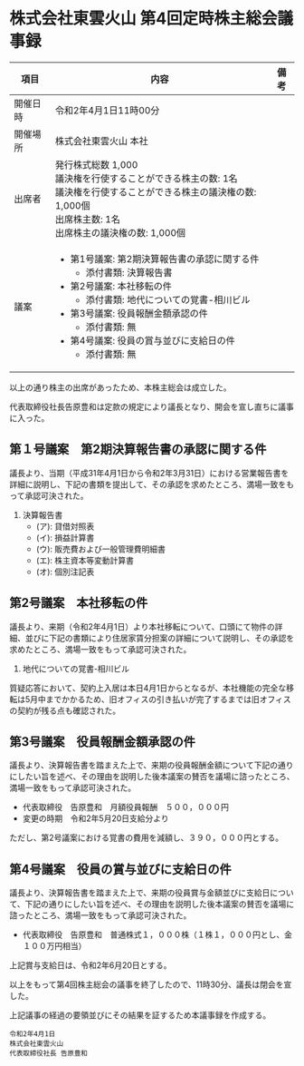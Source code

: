 # 株式会社東雲火山 第4回定時株主総会議事録

|項目|内容|備考|
|----|----|----|
|開催日時|令和2年4月1日11時00分|
|開催場所|株式会社東雲火山 本社|
|出席者|発行株式総数 1,000<br>議決権を行使することができる株主の数: 1名<br>議決権を行使することができる株主の議決権の数: 1,000個<br>出席株主数: 1名<br>出席株主の議決権の数: 1,000個|
|議案|<ul><li>第1号議案: 第2期決算報告書の承認に関する件<ul><li>添付書類: 決算報告書</li></ul></li><li>第2号議案: 本社移転の件<ul><li>添付書類: 地代についての覚書-相川ビル</li></ul></li><li>第3号議案: 役員報酬金額承認の件<ul><li>添付書類: 無</li></ul></li><li>第4号議案: 役員の賞与並びに支給日の件<ul><li>添付書類: 無</li></ul></li></ul>|

以上の通り株主の出席があったため、本株主総会は成立した。

代表取締役社長告原豊和は定款の規定により議長となり、開会を宣し直ちに議事に入った。

## 第１号議案　第2期決算報告書の承認に関する件

議長より、当期（平成31年4月1日から令和2年3月31日）における営業報告書を詳細に説明し、下記の書類を提出して、その承認を求めたところ、満場一致をもって承認可決された。

1.	決算報告書
    - (ア): 貸借対照表
    - (イ): 損益計算書
    - (ウ): 販売費および一般管理費明細書
    - (エ): 株主資本等変動計算書
    - (オ): 個別注記表


## 第2号議案　本社移転の件

議長より、来期（令和2年4月1日）より本社移転について、口頭にて物件の詳細、並びに下記の書類により住居家賃分担案の詳細について説明し、その承認を求めたところ、満場一致をもって承認可決された。

1. 地代についての覚書-相川ビル

質疑応答において、契約上入居は本日4月1日からとなるが、本社機能の完全な移転は5月中までかかるため、旧オフィスの引き払いが完了するまでは旧オフィスの契約が残る点も確認された。

## 第3号議案　役員報酬金額承認の件

議長より、決算報告書を踏まえた上で、来期の役員報酬金額について下記の通りにしたい旨を述べ、その理由を説明した後本議案の賛否を議場に諮ったところ、満場一致をもって承認可決された。

- 代表取締役　告原豊和　月額役員報酬　５００，０００円
- 変更の時期　令和2年5月20日支給分より

ただし、第2号議案における覚書の費用を減額し、３９０，０００円とする。

## 第4号議案　役員の賞与並びに支給日の件

議長より、決算報告書を踏まえた上で、来期の役員賞与金額並びに支給日について、下記の通りにしたい旨を述べ、その理由を説明した後本議案の賛否を議場に諮ったところ、満場一致をもって承認可決された。

- 代表取締役　告原豊和　普通株式１，０００株（１株１，０００円とし、金１００万円相当）

上記賞与支給日は、令和2年6月20日とする。

以上をもって第4回株主総会の議事を終了したので、11時30分、議長は閉会を宣した。

上記議事の経過の要領並びにその結果を証するため本議事録を作成する。

```
令和2年4月1日
株式会社東雲火山
代表取締役社長 告原豊和
```
